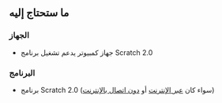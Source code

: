 ## ما ستحتاج إليه

### الجهاز

+ جهاز كمبيوتر يدعم تشغيل برنامج Scratch 2.0

### البرنامج

+ برنامج Scratch 2.0 (سواء كان [عبر الإنترنت](https://scratch.mit.edu/projects/editor/) أو [دون اتصال بالإنترنت](https://scratch.mit.edu/scratch2download/))